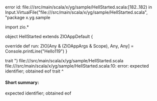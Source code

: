 error id: file://<WORKSPACE>/src/main/scala/x/yg/sample/HellStarted.scala:[182..182) in Input.VirtualFile("file://<WORKSPACE>/src/main/scala/x/yg/sample/HellStarted.scala", "package x.yg.sample

import zio.*

object HellStarted extends ZIOAppDefault {

  override def run: ZIO[Any & (ZIOAppArgs & Scope), Any, Any] = Console.printLine("Hello119")
}

trait ")
file://<WORKSPACE>/src/main/scala/x/yg/sample/HellStarted.scala
file://<WORKSPACE>/src/main/scala/x/yg/sample/HellStarted.scala:10: error: expected identifier; obtained eof
trait 
      ^
#### Short summary: 

expected identifier; obtained eof